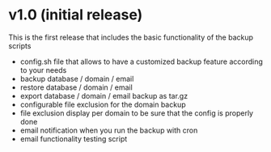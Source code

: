 # v1.0 (initial release)
This is the first release that includes the basic functionality of the backup scripts
- config.sh file that allows to have a customized backup feature according to your needs
- backup database / domain / email
- restore database / domain / email
- export database / domain / email backup as tar.gz
- configurable file exclusion for the domain backup
- file exclusion display per domain to be sure that the config is properly done
- email notification when you run the backup with cron
- email functionality testing script
